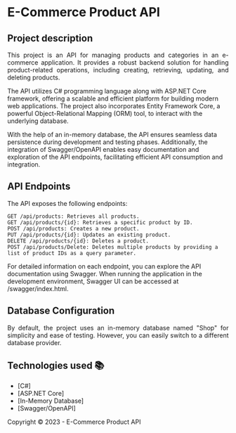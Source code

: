 ﻿<h1>E-Commerce Product API</h1> 

## Project description

<p align="justify">
This project is an API for managing products and categories in an e-commerce application. It provides a robust backend solution for handling product-related operations, including creating, retrieving, updating, and deleting products. 
    
The API utilizes C# programming language  along with ASP.NET Core framework, offering a scalable and efficient platform for building modern web applications. The project also incorporates Entity Framework Core, a powerful Object-Relational Mapping (ORM) tool, to interact with        the underlying database. 
    
With the help of an in-memory database, the API ensures seamless data persistence during development and testing phases. Additionally, the integration of Swagger/OpenAPI enables easy documentation and exploration of the API endpoints, facilitating efficient API consumption and       integration.
</p>

## API Endpoints

<p align="justify">
    The API exposes the following endpoints:

    GET /api/products: Retrieves all products.
    GET /api/products/{id}: Retrieves a specific product by ID.
    POST /api/products: Creates a new product.
    PUT /api/products/{id}: Updates an existing product.
    DELETE /api/products/{id}: Deletes a product.
    POST /api/products/Delete: Deletes multiple products by providing a list of product IDs as a query parameter.

For detailed information on each endpoint, you can explore the API documentation using Swagger. When running the application in the development environment, Swagger UI can be accessed at /swagger/index.html.
</p>

## Database Configuration

<p align="justify">
By default, the project uses an in-memory database named "Shop" for simplicity and ease of testing. However, you can easily switch to a different database provider.
</p>

## Technologies used :books:

- [C#]
- [ASP.NET Core]
- [In-Memory Database]
- [Swagger/OpenAPI]

Copyright :copyright: 2023 - E-Commerce Product API
